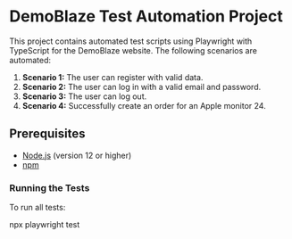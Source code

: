 # DemoBlaze Test Automation Project

This project contains automated test scripts using Playwright with TypeScript for the DemoBlaze website. The following scenarios are automated:

1. **Scenario 1:** The user can register with valid data.
2. **Scenario 2:** The user can log in with a valid email and password.
3. **Scenario 3:** The user can log out.
4. **Scenario 4:** Successfully create an order for an Apple monitor 24.

## Prerequisites

- [Node.js](https://nodejs.org/) (version 12 or higher)
- [npm](https://www.npmjs.com/)

### Running the Tests

To run all tests:

npx playwright test
